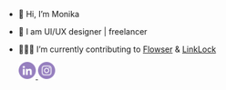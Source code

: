 - 👋  Hi, I’m Monika
- 🎨  I am UI/UX designer | freelancer 
- 👩🏻‍💻  I’m currently contributing to [Flowser](https://github.com/onflowser/flowser) & [LinkLock](https://github.com/onflowser/linklock)

  <a href="https://www.linkedin.com/in/monikahribersek/" aria-label="Connect with Monika Hribersek on LinkedIn">
    <img width="30" alt="LinkedIn: Monika" src="https://raw.githubusercontent.com/monikaxh/monikaxh/master/linkedin-icon.svg" target="_blank" />
  </a>
  
    <a href="https://www.instagram.com/monikart.design/" aria-label="Follow Monikart on Instagram">
    <img width="30" alt="Instagram: monika" src="https://raw.githubusercontent.com/monikaxh/monikaxh/master/instagram-icon.svg" target="_blank" />
  </a>

<!---
monikaxh/monikaxh is a ✨ special ✨ repository because its `README.md` (this file) appears on your GitHub profile.
You can click the Preview link to take a look at your changes.
--->
